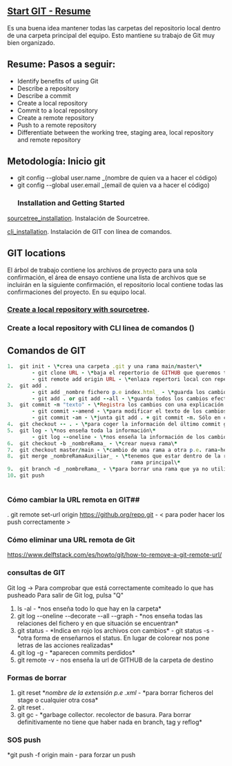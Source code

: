 ## [Start GIT - Resume](https://docs.github.com/es/github/writing-on-github/getting-started-with-writing-and-formatting-on-github)
Es una buena idea mantener todas las carpetas del repositorio local dentro de una carpeta principal del equipo. Esto mantiene su trabajo de Git muy bien organizado.
## Resume: Pasos a seguir:
<ul>
	<li>Identify benefits of using Git</li>
	<li>Describe a repository</li>
	<li>Describe a commit</li>
	<li>Create a local repository</li>
	<li>Commit to a local repository</li>
	<li>Create a remote repository</li>
	<li>Push to a remote repository</li>
	<li>Differentiate between the working tree, staging area, local repository and remote repository</li>
</ul>

## Metodología: Inicio git
* git config --global user.name _(nombre de quien va a hacer el código)
* git config --global user.email _(email de quien va a hacer el código)
  ### Installation and Getting Started
[sourcetree_installation](https://github.com/ConxiCR/youtube-git/blob/61c182b0a38ef98787268f212a8c6f4e72ad2f43/lab3_1_02a_sourcetree_installation.pdf). Instalación de Sourcetree.

[cli_installation](https://github.com/ConxiCR/youtube-git/blob/9b223dc65b07a7a2dc8f4eae38729bd9392ed8fb/lab3_1_02b_cli_installation.pdf). Instalación de GIT con línea de comandos.
## GIT locations
 El árbol de trabajo contiene los archivos de proyecto para una sola confirmación, el área de ensayo contiene una lista de archivos que se incluirán en la siguiente confirmación, el repositorio local contiene todas las confirmaciones del proyecto. En su equipo local.
### [Create a local repository with sourcetree](https://github.com/ConxiCR/youtube-git/blob/ef2daeb333039fe5d2b2e965f9a7ee0d317f8b57/GITInstructions/lab3_1_03a_sourcetree_create_local_repository.pdf).
### Create a local repository with CLI linea de comandos ()



<!--
    Git status -> Mirar si tienes modificaciones tuyas y si existe algún pull o push
    Git fetch -> Por si acaso tus ramas no se han actualizado correctamente, esto NO actualiza los ficheros de las ramas, sólo el estado de esa rama
    Git status -> Para verificar de nuevo modificaciones, pull y pushs
    Git pull -> Ahora sí descargas las actualizaciones
    Git add/commit/... -> Ahora guardas tus modificaciones
    Git status -> Miras que siga sin necesitar un pull, por si las moscas
    Git push -> Subes tus datos
    Git status -> Compruebas que está todo correctamente-->



## Comandos de GIT
```ruby 
1.  git init - \*crea una carpeta .git y una rama main/master\*
        - git clone URL - \*baja el repertorio de GITHUB que queremos trabajar a local\*
        - git remote add origin URL - \*enlaza repertori local con repertorio en la nube vacio\*
2.  git add .
        - git add _nombre fichero p.e index.html_ - \*guarda los cambios efectuados en este fichero. Podemos ecoger que queremos guardar\*
        - git add . or git add --all - \*guarda todos los cambios efectuados hasta el momento\*
3.  git commit -m "texto" - \*Registra los cambios con una explicación de los cambios\*
        - git commit --amend - \*para modificar el texto de los cambios hechos anteriormente en la escritura de commits\*
        - git commit -am - \*junta git add . + git commit -m. Sólo en casos de seguimientos continuos\*
4.  git checkout -- . - \*para coger la información del último commit guardado en caso de error. Vuelta atrà de un commit\*
5.  git log - \*nos enseña toda la información\*
        - git log --oneline - \*nos enseña la información de los cambios pero sólo una línea\*
6.  git checkout -b _nombreRama_ - \*crear nueva rama\*
7.  git checkout master/main - \*cambio de una rama a otra p.e. rama-heroes a main\*
8.  git merge _nombreRamaAuxiliar_ - \*tenemos que estar dentro de la rama principal main/master y le indicamos que rama queremos incluir la información en la
                                        rama principal\*
9.  git branch -d _nombreRama_ - \*para borrar una rama que ya no utilizamos\*
10. git push
 
```
### Cómo cambiar la URL remota en GIT##
. git remote set-url origin https://github.org/repo.git - < para poder hacer los push correctamente >

### Cómo eliminar una URL remota de Git
https://www.delftstack.com/es/howto/git/how-to-remove-a-git-remote-url/

### consultas de GIT
 Git log -> Para comprobar que está correctamente comiteado lo que has pusheado
 Para salir de Git log, pulsa "Q"

1. ls -al - \*nos enseña todo lo que hay en la carpeta\*
2. git log --oneline --decorate --all --graph - \*nos enseña todas las relaciones del fichero y en que situación se encuentran\*
3. git status - \*Indica en rojo los archivos con cambios\*
        - git status -s - \*otra forma de enseñarnos el status. En lugar de colorear nos pone letras de las acciones realizadas\*
4. git log -g - \*aparecen commits perdidos\*
5. git remote -v - nos enseña la url de GITHUB de la carpeta de destino

### Formas de borrar
1. git reset *_nombre de la extensión p.e .xml_ - \*para borrar ficheros del stage o cualquier otra cosa\*
2. git reset .
3. git gc - \*garbage collector. recolector de basura. Para borrar definitivamente no tiene que haber nada en branch, tag y reflog\*

### SOS push
*git push -f origin main - para forzar un push




